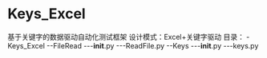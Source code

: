 # Keys_Excel
基于关键字的数据驱动自动化测试框架
设计模式：Excel+关键字驱动
目录：
-Keys_Excel
--FileRead
---__init__.py
---ReadFile.py
--Keys
---__init__.py
---keys.py
